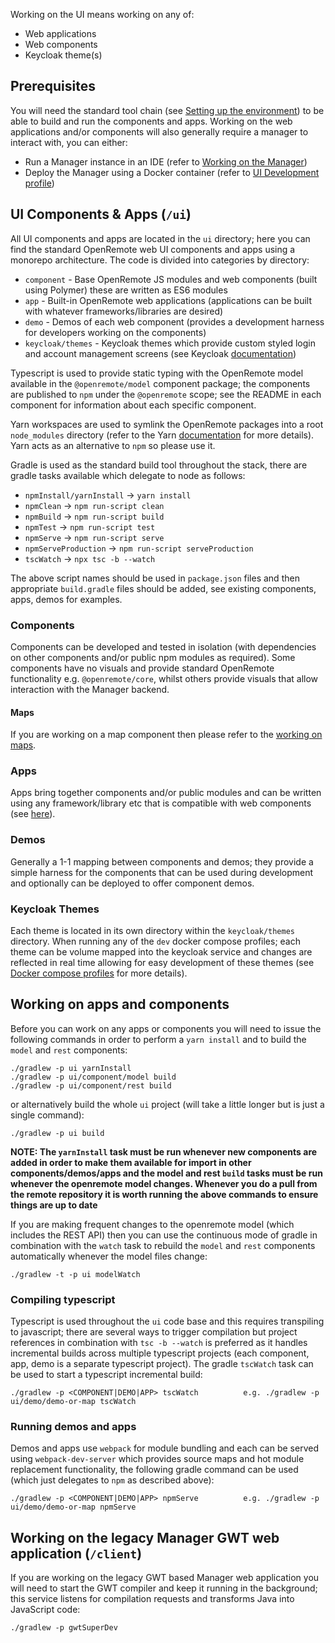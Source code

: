 Working on the UI means working on any of:

* Web applications
* Web components
* Keycloak theme(s)

## Prerequisites
You will need the standard tool chain (see [Setting up the environment](./Developer-Guide%3A-Preparing-the-environment)) to be able to build and run the components and apps. Working on the web applications and/or components will also generally require a manager to interact with, you can either:

* Run a Manager instance in an IDE (refer to [Working on the Manager](./Developer-Guide%3A-Working-on-the-Manager))
* Deploy the Manager using a Docker container (refer to [UI Development profile](./Developer-Guide%3A-Docker-compose-profiles#ui-development-devyml))

## UI Components & Apps (`/ui`)
All UI components and apps are located in the `ui` directory; here you can find the standard OpenRemote web UI components and apps using a monorepo architecture. The code is divided into categories by directory:

* `component` - Base OpenRemote JS modules and web components (built using Polymer) these are written as ES6 modules
* `app` - Built-in OpenRemote web applications (applications can be built with whatever frameworks/libraries are desired)
* `demo` - Demos of each web component (provides a development harness for developers working on the components)
* `keycloak/themes` - Keycloak themes which provide custom styled login and account management screens (see Keycloak [documentation](https://www.keycloak.org))

Typescript is used to provide static typing with the OpenRemote model available in the `@openremote/model` component package; the components are published to `npm` under the `@openremote` scope; see the README in each component for information about each specific component.

Yarn workspaces are used to symlink the OpenRemote packages into a root `node_modules` directory (refer to the Yarn [documentation](https://yarnpkg.com/) for more details). Yarn acts as an alternative to `npm` so please use it.

Gradle is used as the standard build tool throughout the stack, there are gradle tasks available which delegate to node as follows:

* `npmInstall/yarnInstall` -> `yarn install`
* `npmClean` -> `npm run-script clean`
* `npmBuild` -> `npm run-script build`
* `npmTest` -> `npm run-script test`
* `npmServe` -> `npm run-script serve`
* `npmServeProduction` -> `npm run-script serveProduction`
* `tscWatch` -> `npx tsc -b --watch`

The above script names should be used in `package.json` files and then appropriate `build.gradle` files should be added, see existing components, apps, demos for examples.

### Components
Components can be developed and tested in isolation (with dependencies on other components and/or public npm modules as required). Some components have no visuals and provide standard OpenRemote functionality e.g. `@openremote/core`, whilst others provide visuals that allow interaction with the Manager backend.

#### Maps
If you are working on a map component then please refer to the [working on maps](./Developer-Guide:).

### Apps
Apps bring together components and/or public modules and can be written using any framework/library etc that is
compatible with web components (see [here]([https://custom-elements-everywhere.com/)).

### Demos
Generally a 1-1 mapping between components and demos; they provide a simple harness for the components that can be used during development and optionally can be deployed to offer component demos. 

### Keycloak Themes
Each theme is located in its own directory within the `keycloak/themes` directory. When running any of the `dev` docker compose profiles; each theme can be volume mapped into the keycloak service and changes are reflected in real time allowing for easy development of these themes (see [Docker compose profiles](./Developer-Guide:-Docker-compose-profiles) for more details).

## Working on apps and components
Before you can work on any apps or components you will need to issue the following commands in order to perform a `yarn install` and to build the `model` and `rest` components:

```
./gradlew -p ui yarnInstall
./gradlew -p ui/component/model build
./gradlew -p ui/component/rest build
```

or alternatively build the whole `ui` project (will take a little longer but is just a single command):

```
./gradlew -p ui build
```

**NOTE: The `yarnInstall` task must be run whenever new components are added in order to make them available for import in other components/demos/apps and the model and rest `build` tasks must be run whenever the openremote model changes. Whenever you do a pull from the remote repository it is worth running the above commands to ensure things are up to date**

If you are making frequent changes to the openremote model (which includes the REST API) then you can use the continuous mode of gradle in combination with the `watch` task to rebuild the `model` and `rest` components automatically whenever the model files change:

```
./gradlew -t -p ui modelWatch
```

### Compiling typescript
Typescript is used throughout the `ui` code base and this requires transpiling to javascript; there are several ways to trigger compilation but project references in combination with `tsc -b --watch` is preferred as it handles incremental builds across multiple typescript projects (each component, app, demo is a separate typescript project). The gradle `tscWatch` task can be used to start a typescript incremental build:

```
./gradlew -p <COMPONENT|DEMO|APP> tscWatch          e.g. ./gradlew -p ui/demo/demo-or-map tscWatch
```

### Running demos and apps
Demos and apps use `webpack` for module bundling and each can be served using `webpack-dev-server` which provides source maps and hot module replacement functionality, the following gradle command can be used (which just delegates to `npm` as described above):

```
./gradlew -p <COMPONENT|DEMO|APP> npmServe          e.g. ./gradlew -p ui/demo/demo-or-map npmServe
```

## Working on the legacy Manager GWT web application (`/client`)
If you are working on the legacy GWT based Manager web application you will need to start the GWT compiler and keep it running in the background; this service listens for compilation requests and transforms Java into JavaScript code:
```
./gradlew -p gwtSuperDev
```